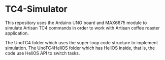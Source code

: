 # TC4-Simulator
This repository uses the Arduino UNO board and MAX6675 module to simulate Artisan TC4 commands in order to work with Artisan coffee roaster application.

The UnoTC4 folder which uses the super-loop code structure to implement simulation.
The UnoTC4HeliOS folder which has HeliOS inside, that is, the code use HeliOS API to switch tasks.
